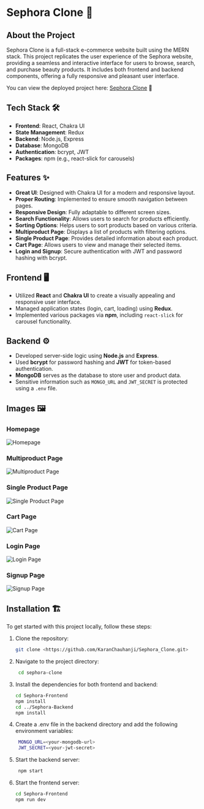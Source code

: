 # Sephora Clone 🌟

## About the Project

Sephora Clone is a full-stack e-commerce website built using the MERN stack. This project replicates the user experience of the Sephora website, providing a seamless and interactive interface for users to browse, search, and purchase beauty products. It includes both frontend and backend components, offering a fully responsive and pleasant user interface.

You can view the deployed project here: [Sephora Clone](https://sephora-clone-pi.vercel.app/) 🚀

## Tech Stack 🛠️

- **Frontend**: React, Chakra UI
- **State Management**: Redux
- **Backend**: Node.js, Express
- **Database**: MongoDB
- **Authentication**: bcrypt, JWT
- **Packages**: npm (e.g., react-slick for carousels)

## Features ✨

- **Great UI**: Designed with Chakra UI for a modern and responsive layout.
- **Proper Routing**: Implemented to ensure smooth navigation between pages.
- **Responsive Design**: Fully adaptable to different screen sizes.
- **Search Functionality**: Allows users to search for products efficiently.
- **Sorting Options**: Helps users to sort products based on various criteria.
- **Multiproduct Page**: Displays a list of products with filtering options.
- **Single Product Page**: Provides detailed information about each product.
- **Cart Page**: Allows users to view and manage their selected items.
- **Login and Signup**: Secure authentication with JWT and password hashing with bcrypt.

## Frontend 🖥️

- Utilized **React** and **Chakra UI** to create a visually appealing and responsive user interface.
- Managed application states (login, cart, loading) using **Redux**.
- Implemented various packages via **npm**, including `react-slick` for carousel functionality.

## Backend ⚙️

- Developed server-side logic using **Node.js** and **Express**.
- Used **bcrypt** for password hashing and **JWT** for token-based authentication.
- **MongoDB** serves as the database to store user and product data.
- Sensitive information such as `MONGO_URL` and `JWT_SECRET` is protected using a `.env` file.

## Images 🖼️

### Homepage

![Homepage](./images/homepage.png)

### Multiproduct Page

![Multiproduct Page](./images/multiproduct-page.png)

### Single Product Page

![Single Product Page](./images/single-product-page.png)

### Cart Page

![Cart Page](./images/cart-page.png)

### Login Page

![Login Page](./images/login-page.png)

### Signup Page

![Signup Page](./images/signup-page.png)

## Installation 🏗️

To get started with this project locally, follow these steps:

1. Clone the repository:

   ```bash
   git clone <https://github.com/KaranChauhanji/Sephora_Clone.git>

2. Navigate to the project directory:

   ```bash
    cd sephora-clone

3. Install the dependencies for both frontend and backend:

   ```bash
   cd Sephora-Frontend
   npm install
   cd ../Sephora-Backend
   npm install

4. Create a .env file in the backend directory and add the following environment variables:

   ```bash
    MONGO_URL=<your-mongodb-url>
    JWT_SECRET=<your-jwt-secret>

5. Start the backend server:

   ```bash
    npm start

6. Start the frontend server:

    ```bash
    cd Sephora-Frontend
    npm run dev
    
